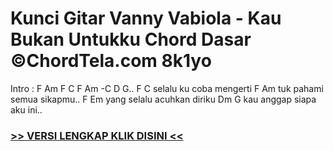 
 # Kunci Gitar Vanny Vabiola - Kau Bukan Untukku Chord Dasar ©ChordTela.com 8k1yo


Intro : F Am F C F Am -C D G.. F C selalu ku coba mengerti F Am tuk pahami semua sikapmu.. F Em yang selalu acuhkan diriku Dm G kau anggap siapa aku ini..

###  <a href="https://shortlighzx.web.app?sq=Kunci Gitar Vanny Vabiola - Kau Bukan Untukku Chord Dasar ©ChordTela.com"> >> VERSI LENGKAP KLIK DISINI << </a>

